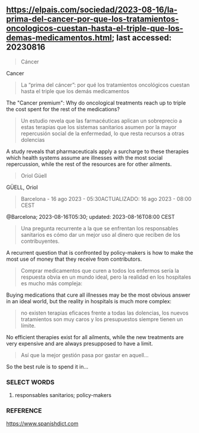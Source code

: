 ## https://elpais.com/sociedad/2023-08-16/la-prima-del-cancer-por-que-los-tratamientos-oncologicos-cuestan-hasta-el-triple-que-los-demas-medicamentos.html; last accessed: 20230816

> Cáncer

Cancer

> La “prima del cáncer”: por qué los tratamientos oncológicos cuestan hasta el triple que los demás medicamentos

The "Cancer premium": Why do oncological treatments reach up to triple the cost spent for the rest of the medications?

> Un estudio revela que las farmacéuticas aplican un sobreprecio a estas terapias que los sistemas sanitarios asumen por la mayor repercusión social de la enfermedad, lo que resta recursos a otras dolencias

A study reveals that pharmaceuticals apply a surcharge to these therapies which health systems assume are illnesses with the most social repercussion, while the rest of the resources are for other ailments.  

> Oriol Güell

GÜELL, Oriol

> Barcelona - 16 ago 2023 - 05:30ACTUALIZADO: 16 ago 2023 - 08:00 CEST

@Barcelona; 2023-08-16T05:30; updated: 2023-08-16T08:00 CEST

> Una pregunta recurrente a la que se enfrentan los responsables sanitarios es cómo dar un mejor uso al dinero que reciben de los contribuyentes. 

A recurrent question that is confronted by policy-makers is how to make the most use of money that they receive from contributors.

> Comprar medicamentos que curen a todos los enfermos sería la respuesta obvia en un mundo ideal, pero la realidad en los hospitales es mucho más compleja: 

Buying medications that cure all illnesses may be the most obvious answer in an ideal world, but the reality in hospitals is much more complex:

> no existen terapias eficaces frente a todas las dolencias, los nuevos tratamientos son muy caros y los presupuestos siempre tienen un límite. 

No efficient therapies exist for all ailments, while the new treatments are very expensive and are always presupposed to have a limit.

> Así que la mejor gestión pasa por gastar en aquell...

So the best rule is to spend it in...

### SELECT WORDS

1) responsables sanitarios; policy-makers

### REFERENCE

https://www.spanishdict.com
